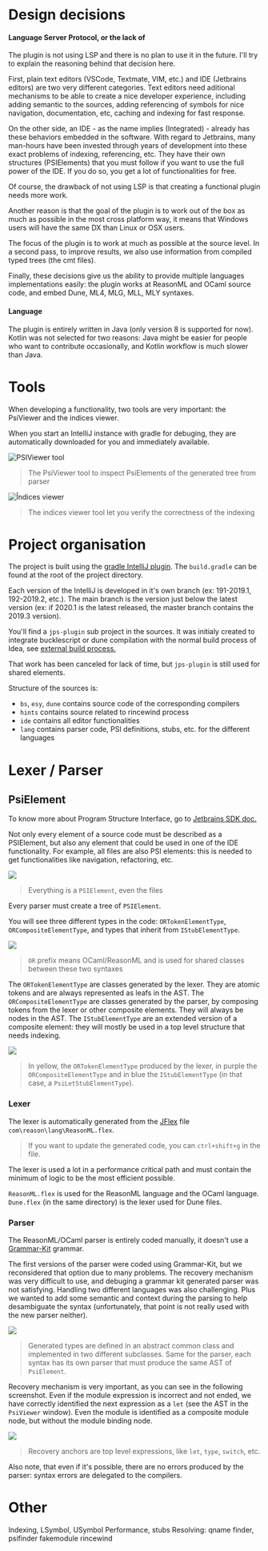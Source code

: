 # Design decisions

#### Language Server Protocol, or the lack of

The plugin is not using LSP and there is no plan to use it in the future. I'll try to explain 
the reasoning behind that decision here.

First, plain text editors (VSCode, Textmate, VIM, etc.) and IDE (Jetbrains editors) are
two very different categories. Text editors need aditional mechanisms to be able to create
a nice developer experience, including adding semantic to the sources, adding referencing of
symbols for nice navigation, documentation, etc, caching and indexing for fast response.

On the other side, an IDE - as the name implies (Integrated) - already has these behaviors
embedded in the software. With regard to Jetbrains, many man-hours have been invested through
years of development into these exact problems of indexing, referencing, etc. They have their own 
structures (PSIElements) that you must follow if you want to use the full power of the IDE.
If you do so, you get a lot of functionalities for free.

Of course, the drawback of not using LSP is that creating a functional plugin needs more work.

Another reason is that the goal of the plugin is to work out of the box as much as possible
in the most cross platform way, it means that Windows users will have the same DX than Linux
or OSX users.

The focus of the plugin is to work at much as possible at the source level.
In a second pass, to improve results, we also use information from compiled typed trees (the cmt files).

Finally, these decisions give us the ability to provide multiple languages implementations easily:
the plugin works at ReasonML and OCaml source code, and embed Dune, ML4, MLG, MLL, MLY syntaxes.

#### Language

The plugin is entirely written in Java (only version 8 is supported for now).
Kotlin was not selected for two reasons: Java might be easier for people who
want to contribute occasionally, and Kotlin workflow is much slower than Java.

# Tools

When developing a functionality, two tools are very important: the PsiViewer and
the indices viewer.
 
When you start an IntelliJ instance with gradle for debuging, 
they are automatically downloaded for you and immediately available.

![PSIViewer tool](img/arch/psiviewer_01.png)

> The PsiViewer tool to inspect PsiElements of the generated tree from parser

![Îndices viewer](img/arch/indicesviewer_01.png)

> The indices viewer tool let you verify the correctness of the indexing

# Project organisation

The project is built using the [gradle IntelliJ plugin](https://github.com/JetBrains/gradle-intellij-plugin).
The `build.gradle` can be found at the root of the project directory.

Each version of the IntelliJ is developed in it's own branch (ex: 191-2019.1, 192-2019.2, etc.).
The main branch is the version just below the latest version (ex: if 2020.1 is the latest released,
the master branch contains the 2019.3 version).

You'll find a `jps-plugin` sub project in the sources.
It was initialy created to integrate bucklescript or dune compilation with the normal build process of Idea,
see [external build process.](https://www.jetbrains.org/intellij/sdk/docs/reference_guide/frameworks_and_external_apis/external_builder_api.html)

That work has been canceled for lack of time, but `jps-plugin` is still used for shared elements. 

Structure of the sources is:
- `bs`, `esy`, `dune` contains source code of the corresponding compilers
- `hints` contains source related to rincewind process
- `ide` contains all editor functionalities
- `lang` contains parser code, PSI definitions, stubs, etc. for the different languages

# Lexer / Parser

## PsiElement

To know more about Program Structure Interface, go to [Jetbrains SDK doc.](https://www.jetbrains.org/intellij/sdk/docs/basics/architectural_overview/psi.html)

Not only every element of a source code must be described as a PSIElement, but also any element that 
could be used in one of the IDE functionality. For example, all files are also PSI elements: this is needed
to get functionalities like navigation, refactoring, etc.

![](img/arch/psi_hierarchy.png)

> Everything is a `PSIElement`, even the files

Every parser must create a tree of `PSIElement`.

You will see three different types in the code: `ORTokenElementType`, `ORCompositeElementType`, and types that inherit from 
`IStubElementType`.

![](img/arch/types.png)

> `OR` prefix means OCaml/ReasonML and is used for shared classes between these two syntaxes

The `ORTokenElementType` are classes generated by the lexer. They are atomic tokens and are always represented as leafs
in the AST.
The `ORCompositeElementType` are classes generated by the parser, by composing tokens from the lexer or other composite 
elements. They will always be nodes in the AST.
The `IStubElementType` are an extended version of a composite element: they will mostly be used in a top level structure
that needs indexing.

![](img/arch/tokens.png)

> In yellow, the `ORTokenElementType` produced by the lexer, in purple the `ORCompositeElementType` and in blue 
> the `IStubElementType` (in that case, a `PsiLetStubElementType`). 

### Lexer

The lexer is automatically generated from the [JFlex](https://www.jflex.de/) 
file `com\reason\lang\ReasonML.flex`.
 
> If you want to update the generated code, you can `ctrl+shift+g` in the file.

The lexer is used a lot in a performance critical path and must contain the minimum 
of logic to be the most efficient possible.

`ReasonML.flex` is used for the ReasonML language and the OCaml language.
`Dune.flex` (in the same directory) is the lexer used for Dune files.

### Parser

The ReasonML/OCaml parser is entirely coded manually, 
it doesn't use a [Grammar-Kit](https://github.com/JetBrains/Grammar-Kit) grammar.

The first versions of the parser were coded using Grammar-Kit, but we reconsidered
that option due to many problems. The recovery mechanism was very difficult 
to use, and debuging a grammar kit generated parser was not satisfying. Handling two different
languages was also challenging. Plus we wanted to add some semantic and context during the parsing
to help desambiguate the syntax (unfortunately, that point is not really used with the new parser
 neither).

![](img/arch/parser2.png)

> Generated types are defined in an abstract common class and implemented in two different subclasses.
> Same for the parser, each syntax has its own parser that must produce the same AST of `PsiElement`.

Recovery mechanism is very important, as you can see in the following screenshot. Even if the module expression
is incorrect and not ended, we have correctly identified the next expression as a `let` (see
the AST in the `PsiViewer` window). Even the module is identified as a composite module node, but without the
module binding node.

![](img/arch/recovery.png)

> Recovery anchors are top level expressions, like `let`, `type`, `switch`, etc.

Also note, that even if it's possible, there are no errors produced by the parser: syntax errors are delegated
to the compilers.

# Other

Indexing, LSymbol, USymbol
Performance, stubs
Resolving: qname finder, psifinder
fakemodule
rincewind
